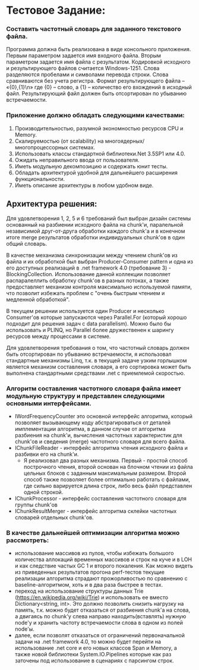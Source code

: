 # Тестовое Задание:

### Составить частотный словарь для заданного текстового файла.

Программа должна быть реализована в виде консольного приложения. Первым параметром задается имя входного файла. Вторым параметром задается имя файла с результатом.
Кодировкой исходного и результирующего файлов считается Windows-1251.
Слова разделяются пробелами и символами перевода строки. Слова сравниваются без учета регистра.
Формат результирующего файла – «{0},{1}\n» где {0} – слово, а {1} – количество его вхождений в исходный файл.
Результирующий файл должен быть отсортирован по убыванию встречаемости.

### Приложение должно обладать следующими качествами:
1) Производительностью, разумной экономностью ресурсов CPU и Memory.
2) Скалируемостью (от scalability) на многоядерных/многопроцессорных системах.
3) Использовать классы стандартной библиотеки.Net 3.5SP1 или 4.0.
4) Ожидать неправильного ввода от пользователя.
5) Иметь модульную декомпозицию и содержать юнит тесты.
6) Обладать архитектурой удобной для дальнейшего расширения функциональности.
7) Иметь описание архитектуры в любом удобном виде.

## Архитектура решения:
Для удовлетворения 1, 2, 5 и 6 требований был выбран дизайн системы основанный на разбиении исходного файла на chunk'и, паралельной независимой друг-от-друга обработки каждого chunk'а и в конечном итоге merge результатов обработки индивидуальных chunk'ов в один общий словарь. 

В качестве механизма синхронизации между чтением chunk'ов из файла и их обработкой был выбран Producer-Consumer pattern и одна из его доступных реализаций в .net framework 4.0 (требование 3) - BlockingCollection<T>. Использование данной коллекции позволяет распаралеллить обработку chunk'ов в разных потоках, а также предоставляет механизм контроля максимально используемой памяти, что позволит избежать проблем с "очень быстрым чтением и медленной обработкой". 

В текущем решении используется один Producer и несколько Consumer'ов которые запускаются через Parallel.For (который хорошо подходит для решения задач с data parallelism). Можно было бы использовать и PLINQ, но Parallel более дружественен к шарингу ресурсов между процессами в системе.

Для удовлетворения требования о том, что частотный словарь должен быть отсортирован по убыванию встречаемости, я использовал стандартные механизмы Linq, т.к. в текущей задаче узким горлышком является механизм составления словаря, а его сортировка может быть выполнена стандартными средствами .net с приемлемой скоростью.
 
### Алгоритм составления частотного словаря файла имеет модульную структуру и представлен следующими основными интерфейсами.
- IWordFrequencyCounter это основной интерфейс алгоритма, который позволяет вызывающему коду абстрагироваться от деталей имплементации алгоритма, в данном случае от алгоритма разбиения на chunk'и, вычисления частотных характеристик для chunk'ов и сведения (merge) частотного словаря для всего файла.
- IChunkFileReader - интерфейс алгоритма чтения исходного файла и разбивки его на chunk'и.
    - Я реализовал два разных механизма. Первый - простой способ построчного чтения, второй основан на блочном чтении из файла цельных блоков с заданным максимальным размером. Второй способ также позволяет более оптимально работать с файлами, где сильно варируется длина строк, либо весь файл представлен одной строкой.
- IChunkProcessor - интерфейс составления частотного словаря для группы chunk'ов
- IChunkResultMerger - интерфейс алгоритма склейки частотных словарей отдельных chunk'ов. 

### В качестве дальнейшей оптимизации алгоритма можно рассмотреть:
- использование массивов из пулов, чтобы избежать большого количества аллокаций временных массивов и строк на куче и в LOH и как следствие частых GC 1 и второго покаления. Как можно видеть из приведенных результатов прогона perf-тестов текущие реализации алгоритма страдают прожорливостью по сравнению с baseline-алгоритмом, хоть и в два раза быстрее в тестах.
- переход на использование структуры данных Trie (https://en.wikipedia.org/wiki/Trie) и использовать ее вместо Dictionary<string, int>. Это должно позволить снизить нагрузку на память, т.к. можно будет отказаться от разбиения chunk'а на слова, а двигаясь по chunk'у слева направо находить(вставлять) нужную node'у и хранить частоту встречаемости слова в одном из полей node'ы.
- далее, если позволят отказаться от ограничений первоначальной задачи на .net framework 4.0, то можно будет перейти на использование .net core и его новых классов Span<T> и Memory<T>, а также новой библиотеки System.IO.Pipelines которые как раз заточены под использование в сценариях с парсингом строк.
